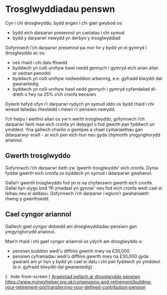 # Trosglwyddiadau penswn

Cyn i chi drosglwyddo, bydd angen i chi gael gwybod os:

* bydd eich darparwr presennol yn caniatau i chi symud
* bydd y darparwr newydd yn derbyn y trosglwyddiad

Gofynnwch i’ch darparwr presennol pa mor hir y bydd yn ei gymryd i drosglwyddo ac os:

* oes rhaid i chi dalu ffioedd
* byddwch yn colli unrhyw hawl roedd gennych i gymryd eich arian allan ar oedran penodol
* byddwch yn colli unrhyw nodweddion arbennig, e.e. gyfradd blwydd-dal gwarantedig
* byddwch yn colli unrhyw hawl oedd gennych i gymryd cyfandaliad di-dreth o fwy na 25% o’ch cronfa bensiwn

Dylech hefyd ofyn i’r darparwr rydych yn symud iddo os bydd rhaid i chi wneud taliadau rheolaidd i mewn i’r pensiwn newydd.

I’ch helpu i weithio allan os yw’n werth trosglwyddo, gofynnwch i’ch darparwr faint mae eich cronfa yn debygol o fod gwerth pan fyddwch yn ymddeol. Yna gallwch chwilio o gwmpas a chael cymariaethau gan ddarparwyr eraill - ar eich pen eich hun neu gyda chymorth ymgynghorydd ariannol.

## Gwerth trosglwyddo

Gofynnwch i’ch darparwr beth yw ‘gwerth trosglwyddo’ eich cronfa. Dyma fyddai gwerth eich cronfa os byddech yn symud i ddarparwr gwahanol.

Gallai’r gwerth trosglwyddo fod yn is na chyfanswm gwerth eich cronfa. Gallai hyn olygu bod ‘ffi ymadael yn gynnar’ neu fod eich cronfa wedi cael ei leihau neu ei addasu. Gofynnwch i’ch darparwr i egluro’r gwahaniaeth rhwng y gwerthoedd.

## Cael cyngor ariannol

Gallwch gael cyngor diduedd am drosglwyddiadau pensiwn gan ymgynghorydd ariannol.

Mae’n rhaid i chi gael cyngor ariannol os ydych am drosglwyddo o:

* pensiwn buddion wedi’u diffinio gwerth mwy na £30,000
* pensiwn cyfraniadau wedi’u diffinio gwerth mwy na £30,000 gyda gwarant am yr hyn y bydd yn cael ei dalu i chi pan fyddwch yn ymddeol (e.e. gyfradd blwydd-dal gwarantedig)

{: .hide-from-screen }
[Arweiniad pellach ar drosglwyddo pensiwn](https://www.moneyhelper.org.uk/cy/pensions-and-retirement/building-your-retirement-pot/transferring-your-defined-contribution-pension)<br>
https://www.moneyhelper.org.uk/cy/pensions-and-retirement/building-your-retirement-pot/transferring-your-defined-contribution-pension
